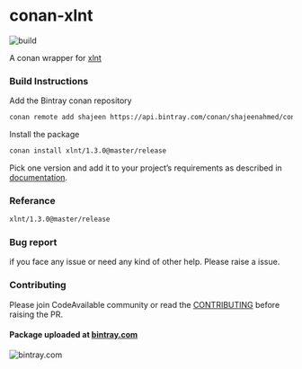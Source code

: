 # conan-xlnt 
![build](https://github.com/CodeAvailable/conan-xlnt/workflows/Python%20application/badge.svg?branch=master)

A conan wrapper for [xlnt](https://github.com/tfussell/xlnt)

### Build Instructions

Add the Bintray conan repository
```bash
conan remote add shajeen https://api.bintray.com/conan/shajeenahmed/conan 
```

Install the package
```bash
conan install xlnt/1.3.0@master/release
```
Pick one version and add it to your project’s requirements as described in [documentation](https://docs.conan.io/en/latest/using_packages/conanfile_txt.html).

### Referance
```bash
xlnt/1.3.0@master/release
```

### Bug report

if you face any issue or need any kind of other help. Please raise a issue.

### Contributing

Please join CodeAvailable community or read the [CONTRIBUTING](https://github.com/CodeAvailable/conan-xlnt/blob/master/CONTRIBUTING.md) before raising the PR.


#### Package uploaded at [bintray.com](https://bintray.com/)

![bintray.com](https://www.bintray.com/docs/images/bintray_badge_color.png)
